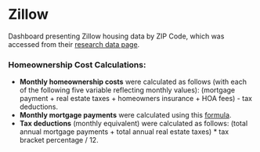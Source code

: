 # Zillow
Dashboard presenting Zillow housing data by ZIP Code, which was accessed from their [research data page](https://www.zillow.com/research/data/).

### Homeownership Cost Calculations:
- **Monthly homeownership costs** were calculated as follows (with each of the following five variable reflecting monthly values): (mortgage payment + real estate taxes + homeowners insurance + HOA fees) - tax deductions.
- **Monthly mortgage payments** were calculated using this [formula](https://superuser.com/a/871411).
- **Tax deductions** (monthly equivalent) were calculated as follows: (total annual mortgage payments + total annual real estate taxes) * tax bracket percentage / 12.
